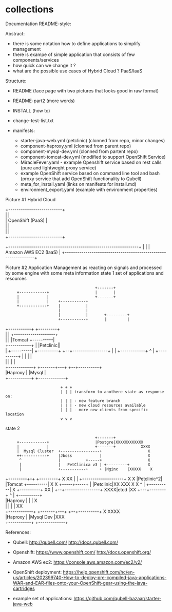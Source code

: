 # collections


Documentation README-style:

Abstract:
- there is some notation how to define applications to simplify management
- there is exampe of simple application that  consists of few components/services
- how quick can we change it ?
- what are the possible use cases of Hybrid Cloud ? PaaS/IaaS  


Structure:
- README (face page with two pictures that looks good in raw format)
- README-part2 (more words)
- INSTALL (how to)
- change-test-list.txt

- manifests:
  - starter-java-web.yml (petclinic) (clonned from repo, minor changes)
  - component-haproxy.yml (clonned from parent repo)
  - component-mysql-dev.yml (clonned from partent repo)
  - component-tomcat-dev.yml (modified to support OpenShift Service)
  - MiracleFever.yaml - example Openshift service based on rest calls (pure and lightweght proxy service)
  - example OpenShift service based on command line tool and bash (proxy service that add OpenShift functionality to Qubell)
  - meta_for_install.yaml (links on manifests for install.md)
  - environment_export.yaml (example with environment properties)


Picture #1 Hybrid Cloud

+--------------------------+                                     
|                          |                                     
| OpenShift (PaaS)         |                                     
|                          |                                     
|                          |                                     
+--------------------------+                                     
                                                                 
+---------------------------------------------------------------+
|                                                               |
| Amazon AWS EC2 (IaaS)                                         |
+---------------------------------------------------------------+


Picture #2 Application Management as reacting on signals and processed by some engine with some meta information
state 1 set of applications and resources 

                                           +-------+              
         +------------+                    |       |              
         |            |                    +-------+              
         |            |    +-----------+                          
         +------------+    |           |                          
                           |           |                          
                           |           |       +---------+        
                           +-----------+       |         |        
+-----------+                                  +---------+        
|           |           +--------------------+                    
|           |           |Tomcat   +----------|                    
+-----------+           |         |Petclinic||                    
                        |         +----------|        +----------+
                        +--+-----------------+        |          |
  +------------+           ^              |           +----------+
  |            |           |              |                       
  |            |           |              |                       
  +------------+   +-------+---+       +--+----------+            
                   |Haproxy    |       |Mysql        |            
                   +-----------+       +-------------+            



							+ + +
							| | | transform to anothere state as response on: 
							| | | - new feature branch
							| | | - new cloud resources available
							| | | - more new clients from specific location
							v v v

state 2

                                           +-------+                 
         +------------+                    |Postgre|XXXXXXXXXXXX     
         |            |                    +-------+           XXXX  
         |  Mysql Cluster  +-----------------+                    X  
         ++-----------+    |Jboss            |                    X  
          ^                |           +-----+                    X  
          |                |   PetClinica v3 | +---------+        X  
          |                +-----------+     + |Nginx    |XXXXX    X 
+---------+-+                                  +---------+    X    XX
|           |           +--------------------+                X     X
|Petclinic^2|           |Tomcat   +----------|                X     X
+-----+-----+           |         |Petclinic|XX XXX           X     X
      ^                 |         +----------|    X   +----------+ XX
      |                 +--+-----------------+    XXXX|etcd      |XX 
  +---+--------+           ^              |           +----------+   
  |Haproxy     |           |              |                  X       
  |            |           |              |                  XX      
  +------------+   +-------+---+       +--+----------+   X XXXX      
                   |Haproxy    |       |Mysql Dev    |XXX            
                   +-----------+       +-------------+               



References:
- Qubell: http://qubell.com/ http://docs.qubell.com/
- Openshift: https://www.openshift.com/ http://docs.openshift.org/
- Amazon AWS ec2: https://console.aws.amazon.com/ec2/v2/

- OpenShift deployment: https://help.openshift.com/hc/en-us/articles/202399740-How-to-deploy-pre-compiled-java-applications-WAR-and-EAR-files-onto-your-OpenShift-gear-using-the-java-cartridges
- example set of applications: https://github.com/qubell-bazaar/starter-java-web
